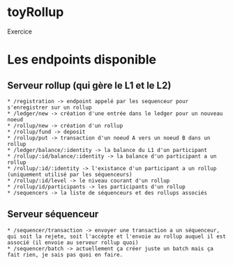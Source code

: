 # toyRollup
Exercice

# Les endpoints disponible

## Serveur rollup (qui gère le L1 et le L2)
    * /registration -> endpoint appelé par les sequenceur pour s'enregistrer sur un rollup
    * /ledger/new -> création d'une entrée dans le ledger pour un nouveau noeud
    * /rollup/new -> création d'un rollup
    * /rollup/fund -> deposit
    * /rollup/put -> transaction d'un noeud A vers un noeud B dans un rollup
    * /ledger/balance/:identity -> la balance du L1 d'un participant
    * /rollup/:id/balance/:identity -> la balance d'un participant a un rollup
    * /rollup/:id/:identity -> l'existance d'un participant a un rollup (uniquement utilisé par les séquenceurs)
    * /rollup/:id/level -> le niveau courant d'un rollup
    * /rollup/id/participants -> les participants d'un rollup
    * /sequencers -> la liste de séquenceurs et des rollups associés

## Serveur séquenceur
    * /sequencer/transaction -> envoyer une transaction a un séquenceur, qui soit la rejete, soit l'accèpte et l'envoie au rollup auquel il est associé (il envoie au serveur rollup quoi)
    * /sequencer/batch -> actuellement ça créer juste un batch mais ça fait rien, je sais pas quoi en faire.